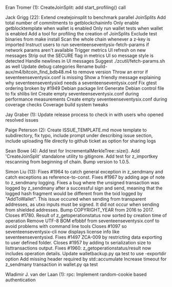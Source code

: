 Eran Tromer (1):
      CreateJoinSplit: add start_profiling() call

Jack Grigg (22):
      Extend createjoinsplit to benchmark parallel JoinSplits
      Add total number of commitments to getblockchaininfo
      Only enable getblocktemplate when wallet is enabled
      Only run wallet tests when wallet is enabled
      Add a tool for profiling the creation of JoinSplits
      Exclude test binaries from make install
      Scan the whole chain whenever a z-key is imported
      Instruct users to run seventeenseventysix-fetch-params if network params aren't available
      Trigger metrics UI refresh on new messages
      Strip out the SECURE flag in metrics UI so message style is detected
      Handle newlines in UI messages
      Suggest ./zcutil/fetch-params.sh as well
      Update debug categories
      Rename build-aux/m4/bitcoin_find_bdb48.m4 to remove version
      Throw an error if seventeenseventysix.conf is missing
      Show a friendly message explaining why seventeenseventysixd needs a seventeenseventysix.conf
      Fix gtest ordering broken by #1949
      Debian package lint
      Generate Debian control file to fix shlibs lint
      Create empty seventeenseventysix.conf during performance measurements
      Create empty seventeenseventysix.conf during coverage checks
      Coverage build system tweaks

Jay Graber (1):
      Update release process to check in with users who opened resolved issues

Paige Peterson (2):
      Create ISSUE_TEMPLATE.md
      move template to subdirectory, fix typo, include prompt under describing issue section, include uploading file directly to github ticket as option for sharing logs

Sean Bowe (4):
      Add test for IncrementalMerkleTree::size().
      Add 'CreateJoinSplit' standalone utility to gitignore.
      Add test for z_importkey rescanning from beginning of chain.
      Bump version to 1.0.5.

Simon Liu (13):
      Fixes #1964 to catch general exception in z_sendmany and catch exceptions as reference-to-const.
      Fixes #1967 by adding age of note to z_sendmany logging.
      Fixes a bug where the unsigned transaction was logged by z_sendmany after a successful sign and send, meaning that the logged hash fragment would be different from the txid logged by "AddToWallet".  This issue occured when sending from transparent addresses, as utxo inputs must be signed.  It did not occur when sending from shielded addresses.
      Bump COPYRIGHT_YEAR from 2016 to 2017.
      Closes #1780. Result of z_getoperationstatus now sorted by creation time of operation
      Remove UTF-8 BOM efbbbf from seventeenseventysix.conf to avoid problems with command line tools
      Closes #1097 so seventeenseventysix-cli now displays license info like seventeenseventysixd.
      Fixes #1497 ZCA-009 by restricting data exporting to user defined folder.
      Closes #1957 by adding tx serialization size to listtransactions output.
      Fixes #1960: z_getoperationstatus/result now includes operation details.
      Update walletbackup.py qa test to use -exportdir option
      Add missing header required by std::accumulate
      Increase timeout for z_sendmany transaction in wallet.py qa test

Wladimir J. van der Laan (1):
      rpc: Implement random-cookie based authentication

